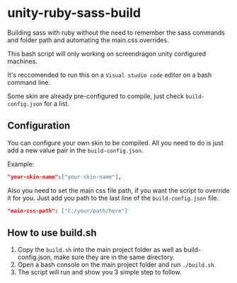 # unity-ruby-sass-build

Building sass with ruby without the need to remember the sass commands and folder path and automating the main.css overrides.

This bash script will only working on screendragon unity configured machines.

It's reccomended to run this on a `Visual studio code` editor on a bash command line.

Some skin are already pre-configured to compile, just check `build-config.json` for a list.

## Configuration

You can configure your own skin to be compiled. 
All you need to do is just add a new value pair in the `build-config.json`.

Example:

```json
"your-skin-name":["your-skin-name"],
```

Also you need to set the main css file path, if you want the script to override it for you.
Just add you path to the last line of the `build-config.json` file.

```json
"main-css-path": ["C:/your/path/here"]
```

## How to use build.sh

1. Copy the `build.sh` into the main project folder as well as build-config.json, make sure they are in the same directory.
2. Open a bash console on the main project folder and run `./build.sh`.
3. The script will run and show you 3 simple step to follow.





